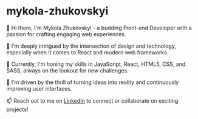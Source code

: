 # mykola-zhukovskyi

👋 Hi there, I'm Mykola Zhukovskyi - a budding Front-end Developer with a passion for crafting engaging web experiences.

👀 I'm deeply intrigued by the intersection of design and technology, especially when it comes to React and modern web frameworks.

🌱 Currently, I'm honing my skills in JavaScript, React, HTML5, CSS, and SASS, always on the lookout for new challenges.

🚀 I'm driven by the thrill of turning ideas into reality and continuously improving user interfaces.

📫 Reach out to me on [LinkedIn](https://www.linkedin.com/in/mykola-zhukovskyi-7449b9285/) to connect or collaborate on exciting projects!
